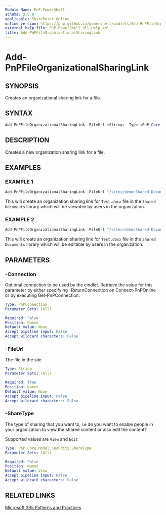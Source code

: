 ```yaml
---
Module Name: PnP.PowerShell
schema: 2.0.0
applicable: SharePoint Online
online version: https://pnp.github.io/powershell/cmdlets/Add-PnPFileOrganizationalSharingLink.html
external help file: PnP.PowerShell.dll-Help.xml
title: Add-PnPFileOrganizationalSharingLink
---
```

  
# Add-PnPFileOrganizationalSharingLink

## SYNOPSIS
Creates an organizational sharing link for a file.

## SYNTAX

```powershell
Add-PnPFileOrganizationalSharingLink -FileUrl <String> -Type <PnP.Core.Model.Security.ShareType> [-Connection <PnPConnection>] 
```

## DESCRIPTION

Creates a new organization sharing link for a file.

## EXAMPLES

### EXAMPLE 1
```powershell
Add-PnPFileOrganizationalSharingLink -FileUrl "/sites/demo/Shared Documents/Test.docx"
```

This will create an organization sharing link for `Test.docx` file in the `Shared Documents` library which will be viewable by users in the organization.

### EXAMPLE 2
```powershell
Add-PnPFileOrganizationalSharingLink -FileUrl "/sites/demo/Shared Documents/Test.docx" -Type Edit
```

This will create an organization sharing link for `Test.docx` file in the `Shared Documents` library which will be editable by users in the organization.

## PARAMETERS

### -Connection
Optional connection to be used by the cmdlet. Retrieve the value for this parameter by either specifying -ReturnConnection on Connect-PnPOnline or by executing Get-PnPConnection.

```yaml
Type: PnPConnection
Parameter Sets: (All)

Required: False
Position: Named
Default value: None
Accept pipeline input: False
Accept wildcard characters: False
```

### -FileUrl
The file in the site

```yaml
Type: String
Parameter Sets: (All)

Required: True
Position: Named
Default value: None
Accept pipeline input: False
Accept wildcard characters: False
```

### -ShareType
The type of sharing that you want to, i.e do you want to enable people in your organization to view the shared content or also edit the content?

Supported values are `View` and `Edit`

```yaml
Type: PnP.Core.Model.Security.ShareType
Parameter Sets: (All)

Required: False
Position: Named
Default value: View
Accept pipeline input: False
Accept wildcard characters: False
```

## RELATED LINKS

[Microsoft 365 Patterns and Practices](https://aka.ms/m365pnp)
